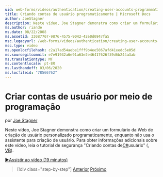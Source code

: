 ```yaml
---
uid: web-forms/videos/authentication/creating-user-accounts-programmatically
title: Criando contas de usuário programaticamente | Microsoft Docs
author: JoeStagner
description: Neste vídeo, Joe Stagner demonstra como criar um formulário da Web de criação de usuário personalizado programaticamente, enquanto não usa o assistente para criação de usuário. Para outros i...
ms.author: riande
ms.date: 08/22/2008
ms.assetid: 33087707-9876-4575-9042-42e0d0947fa5
msc.legacyurl: /web-forms/videos/authentication/creating-user-accounts-programmatically
msc.type: video
ms.openlocfilehash: c2a17ad54aebe1fff9b4ee5067afd41eedc5e05d
ms.sourcegitcommit: e7e91932a6e91a63e2e46417626f39d6b244a3ab
ms.translationtype: MT
ms.contentlocale: pt-BR
ms.lasthandoff: 03/06/2020
ms.locfileid: "78566762"
---
```

# <a name="creating-user-accounts-programmatically"></a>Criar contas de usuário por meio de programação

por [Joe Stagner](https://github.com/JoeStagner)

Neste vídeo, Joe Stagner demonstra como criar um formulário da Web de criação de usuário personalizado programaticamente, enquanto não usa o assistente para criação de usuário. Para obter informações adicionais sobre este vídeo, leia o tutorial de segurança "Criando contas de[C#](../../overview/older-versions-security/membership/creating-user-accounts-cs.md)usuário" (, [VB](../../overview/older-versions-security/membership/creating-user-accounts-vb.md)).

[&#9654;Assistir ao vídeo (19 minutos)](https://channel9.msdn.com/Blogs/ASP-NET-Site-Videos/creating-user-accounts-programmatically)

> [!div class="step-by-step"]
> [Anterior](creating-user-accounts-with-the-create-user-wizard.md)
> [Próximo](validating-users-manually.md)
